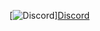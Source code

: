 [![Discord](https://img.shields.io/badge/Discord-Click%20me!-blue?style=for-the-badge)][Discord](https://discord.gg/4PdtmrVNRx)
